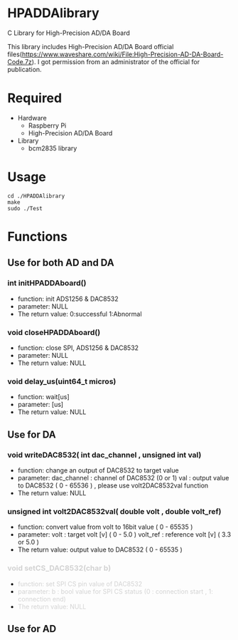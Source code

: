 # HPADDAlibrary
C Library for High-Precision AD/DA Board

This library includes High-Precision AD/DA Board official files(https://www.waveshare.com/wiki/File:High-Precision-AD-DA-Board-Code.7z).
I got permission from an administrator of the official for publication.


# Required
* Hardware
	* Raspberry Pi
	* High-Precision AD/DA Board
* Library
	* bcm2835 library

# Usage

```shell
cd ./HPADDAlibrary
make
sudo ./Test
```

# Functions

## Use for both AD and DA

### int initHPADDAboard()
*	function:  init ADS1256 & DAC8532 
*	parameter: NULL
*	The return value:  0:successful 1:Abnormal

### void closeHPADDAboard()
*	function:  close SPI, ADS1256 & DAC8532 
*	parameter: NULL
*	The return value:  NULL

### void delay_us(uint64_t micros)
*	function:  wait[us]
*	parameter: [us]
*	The return value:  NULL

## Use for DA

### void writeDAC8532( int dac_channel , unsigned int val)
*	function:  change an output of DAC8532 to target value 
*	parameter:  dac_channel : channel of DAC8532 (0 or 1)
				val : output value to DAC8532 ( 0 - 65536 ) , please use volt2DAC8532val function
*	The return value:  NULL

### unsigned int volt2DAC8532val( double volt , double volt_ref)
*	function:  convert value from volt to 16bit value ( 0 - 65535 )
*	parameter:  volt : target volt [v] ( 0 - 5.0 )
				volt_ref : reference volt [v] ( 3.3 or 5.0 )
*	The return value:  output value to DAC8532 ( 0 - 65535 )

### <font color = lightgray>void setCS_DAC8532(char b)</font>
*	<font color = lightgray>function:  set SPI CS pin value of DAC8532</font> 
*	<font color = lightgray>parameter: b : bool value for SPI CS status (0 : connection start , 1: connection end)</font>
*	<font color = lightgray>The return value:  NULL</font>

## Use for AD
